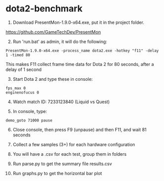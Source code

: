 # dota2-benchmark

1. Download PresentMon-1.9.0-x64.exe, put it in the project folder.

https://github.com/GameTechDev/PresentMon

2. Run 'run.bat' as admin, it will do the following:

```
PresentMon-1.9.0-x64.exe -process_name dota2.exe -hotkey "f11" -delay 1 -timed 80
```

This makes F11 collect frame time data for Dota 2 for 80 seconds, after a delay of 1 second

3. Start Dota 2 and type these in console:

```
fps_max 0
enginenofucus 0
```

4. Watch match ID: 7233123840 (Liquid vs Quest)

5. In console, type:

```
demo_goto 71000 pause
```

6. Close console, then press F9 (unpause) and then F11, and wait 81 seconds

7. Collect a few samples (3+) for each hardware configuration

8. You will have a .csv for each test, group them in folders

9. Run parse.py to get the summary file results.csv

10. Run graphs.py to get the horizontal bar plot